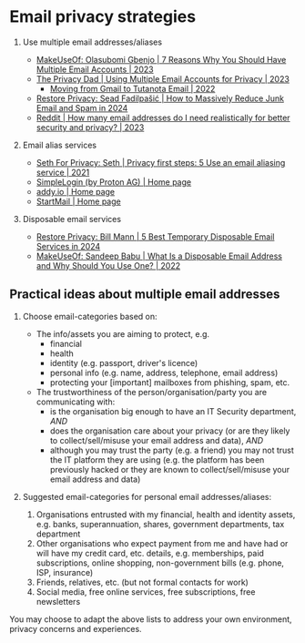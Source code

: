# Email privacy strategies

1. Use multiple email addresses/aliases

   - [MakeUseOf: Olasubomi Gbenjo | 7 Reasons Why You Should Have Multiple Email Accounts | 2023](https://www.makeuseof.com/reasons-multiple-email-accounts/)
   - [The Privacy Dad | Using Multiple Email Accounts for Privacy | 2023](https://theprivacydad.com/using-multiple-email-accounts-for-privacy/)
     * [Moving from Gmail to Tutanota Email | 2022](https://theprivacydad.com/moving-from-gmail-to-tutanota/)
   - [Restore Privacy: Sead Fadilpašić | How to Massively Reduce Junk Email and Spam in 2024](https://restoreprivacy.com/data-removal/reduce-spam-email-junk-email/)
   - [Reddit | How many email addresses do I need realistically for better security and privacy? | 2023](https://www.reddit.com/r/privacy/comments/11daiga/how_many_email_addresses_do_i_need_realistically/)

1. Email alias services

   - [Seth For Privacy: Seth | Privacy first steps: 5 Use an email aliasing service | 2021](https://sethforprivacy.com/posts/privacy-first-steps/#5-use-an-email-aliasing-service)
   - [SimpleLogin (by Proton AG) | Home page](https://simplelogin.io/)
   - [addy.io | Home page](https://addy.io/)
   - [StartMail | Home page](https://www.startmail.com/)

1. Disposable email services

   - [Restore Privacy: Bill Mann | 5 Best Temporary Disposable Email Services in 2024](https://restoreprivacy.com/email/temporary-disposable/)
   - [MakeUseOf: Sandeep Babu | What Is a Disposable Email Address and Why Should You Use One? | 2022](https://www.makeuseof.com/what-is-disposable-email-address/)


## Practical ideas about multiple email addresses

1. Choose email-categories based on:
   - The info/assets you are aiming to protect, e.g.
     * financial
     * health
     * identity (e.g. passport, driver's licence)
     * personal info (e.g. name, address, telephone, email address)
     * protecting your [important] mailboxes from phishing, spam, etc.
   - The trustworthiness of the person/organisation/party you are
     communicating with:
     * is the organisation big enough to have an IT Security department, *AND*
     * does the organisation care about your privacy (or are they likely
       to collect/sell/misuse your email address and data), *AND*
     * although you may trust the party (e.g. a friend) you may not
       trust the IT platform they are using (e.g. the platform has been
       previously hacked or they are known to collect/sell/misuse your
       email address and data)

1. Suggested email-categories for personal email addresses/aliases:
   1. Organisations entrusted with my financial, health and identity assets,
      e.g. banks, superannuation, shares, government departments, tax
      department
   1. Other organisations who expect payment from me and have had or will
      have my credit card, etc. details, e.g. memberships, paid subscriptions,
      online shopping, non-government bills (e.g. phone, ISP, insurance)
   1. Friends, relatives, etc. (but not formal contacts for work)
   1. Social media, free online services, free subscriptions, free newsletters

You may choose to adapt the above lists to address your own environment, privacy
concerns and experiences.

